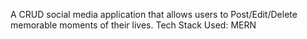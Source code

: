 A CRUD social media application that allows users to Post/Edit/Delete memorable moments of their lives.
Tech Stack Used: MERN

